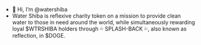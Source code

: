 - 👋 Hi, I’m @watershiba
- Water Shiba is reflexive charity token on a mission to provide clean water to those in need around the world, while simultaneously rewarding loyal $WTRSHIBA holders through 💦 SPLASH-BACK 💦, also known as reflection, in $DOGE.

